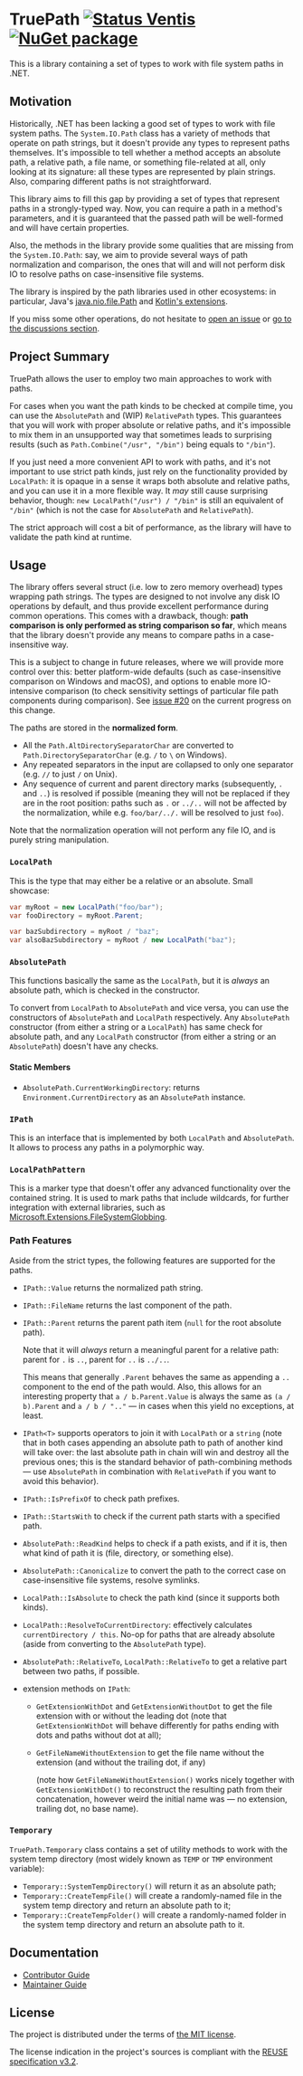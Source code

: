 <!--
SPDX-FileCopyrightText: 2024 Friedrich von Never <friedrich@fornever.me>

SPDX-License-Identifier: MIT
-->

TruePath [![Status Ventis][status-ventis]][andivionian-status-classifier] [![NuGet package][nuget.badge]][nuget.page]
========
This is a library containing a set of types to work with file system paths in .NET.

Motivation
----------
Historically, .NET has been lacking a good set of types to work with file system paths. The `System.IO.Path` class has a variety of methods that operate on path strings, but it doesn't provide any types to represent paths themselves. It's impossible to tell whether a method accepts an absolute path, a relative path, a file name, or something file-related at all, only looking at its signature: all these types are represented by plain strings. Also, comparing different paths is not straightforward.

This library aims to fill this gap by providing a set of types that represent paths in a strongly-typed way. Now, you can require a path in a method's parameters, and it is guaranteed that the passed path will be well-formed and will have certain properties.

Also, the methods in the library provide some qualities that are missing from the `System.IO.Path`: say, we aim to provide several ways of path normalization and comparison, the ones that will and will not perform disk IO to resolve paths on case-insensitive file systems.

The library is inspired by the path libraries used in other ecosystems: in particular, Java's [java.nio.file.Path][java.path] and [Kotlin's extensions][kotlin.path].

If you miss some other operations, do not hesitate to [open an issue][issues] or [go to the discussions section][discussions].

Project Summary
---------------
TruePath allows the user to employ two main approaches to work with paths.

For cases when you want the path kinds to be checked at compile time, you can use the `AbsolutePath` and (WIP) <!-- TODO[#23] --> `RelativePath` types. This guarantees that you will work with proper absolute or relative paths, and it's impossible to mix them in an unsupported way that sometimes leads to surprising results (such as `Path.Combine("/usr", "/bin")` being equals to `"/bin"`).

If you just need a more convenient API to work with paths, and it's not important to use strict path kinds, just rely on the functionality provided by `LocalPath`: it is opaque in a sense it wraps both absolute and relative paths, and you can use it in a more flexible way. It _may_ still cause surprising behavior, though: `new LocalPath("/usr") / "/bin"` is still an equivalent of `"/bin"` (which is not the case for `AbsolutePath` and `RelativePath`).

The strict approach will cost a bit of performance, as the library will have to validate the path kind at runtime.

Usage
-----
The library offers several struct (i.e. low to zero memory overhead) types wrapping path strings. The types are designed to not involve any disk IO operations by default, and thus provide excellent performance during common operations. This comes with a drawback, though: **path comparison is only performed as string comparison so far**, which means that the library doesn't provide any means to compare paths in a case-insensitive way.

This is a subject to change in future releases, where we will provide more control over this: better platform-wide defaults (such as case-insensitive comparison on Windows and macOS), and options to enable more IO-intensive comparison (to check sensitivity settings of particular file path components during comparison). See [issue #20][issue.20] on the current progress on this change.

The paths are stored in the **normalized form**.

- All the `Path.AltDirectorySeparatorChar` are converted to `Path.DirectorySeparatorChar` (e.g. `/` to `\` on Windows).
- Any repeated separators in the input are collapsed to only one separator (e.g. `//` to just `/` on Unix).
- Any sequence of current and parent directory marks (subsequently, `.` and `..`) is resolved if possible (meaning they
  will not be replaced if they are in the root position: paths such as `.` or `../..` will not be affected by the
  normalization, while e.g. `foo/bar/../.` will be resolved to just `foo`).

Note that the normalization operation will not perform any file IO, and is purely string manipulation.

### `LocalPath`
This is the type that may either be a relative or an absolute. Small showcase:
```csharp
var myRoot = new LocalPath("foo/bar");
var fooDirectory = myRoot.Parent;

var bazSubdirectory = myRoot / "baz";
var alsoBazSubdirectory = myRoot / new LocalPath("baz");
```

### `AbsolutePath`
This functions basically the same as the `LocalPath`, but it is _always_ an absolute path, which is checked in the constructor.

To convert from `LocalPath` to `AbsolutePath` and vice versa, you can use the constructors of `AbsolutePath` and `LocalPath` respectively. Any `AbsolutePath` constructor (from either a string or a `LocalPath`) has same check for absolute path, and any `LocalPath` constructor (from either a string or an `AbsolutePath`) doesn't have any checks.

#### Static Members
- `AbsolutePath.CurrentWorkingDirectory`: returns `Environment.CurrentDirectory` as an `AbsolutePath` instance.

### `IPath`
This is an interface that is implemented by both `LocalPath` and `AbsolutePath`. It allows to process any paths in a polymorphic way.

### `LocalPathPattern`
This is a marker type that doesn't offer any advanced functionality over the contained string. It is used to mark paths that include wildcards, for further integration with external libraries, such as [Microsoft.Extensions.FileSystemGlobbing][file-system-globbing.nuget].

### Path Features
Aside from the strict types, the following features are supported for the paths.

- `IPath::Value` returns the normalized path string.
- `IPath::FileName` returns the last component of the path.
- `IPath::Parent` returns the parent path item (`null` for the root absolute path).

  Note that it will _always_ return a meaningful parent for a relative path: parent for `.` is `..`, parent for `..` is `../..`.

  This means that generally `.Parent` behaves the same as appending a `..` component to the end of the path would. Also, this allows for an interesting property that `a / b.Parent.Value` is always the same as `(a / b).Parent` and `a / b / ".."` — in cases when this yield no exceptions, at least.
- `IPath<T>` supports operators to join it with `LocalPath` or a `string` (note that in both cases appending an absolute path to path of another kind will take over: the last absolute path in chain will win and destroy all the previous ones; this is the standard behavior of path-combining methods — use `AbsolutePath` in combination with `RelativePath` if you want to avoid this behavior).
- `IPath::IsPrefixOf` to check path prefixes.
- `IPath::StartsWith` to check if the current path starts with a specified path.
- `AbsolutePath::ReadKind` helps to check if a path exists, and if it is, then what kind of path it is (file, directory, or something else).
- `AbsolutePath::Canonicalize` to convert the path to the correct case on case-insensitive file systems, resolve symlinks.
- `LocalPath::IsAbsolute` to check the path kind (since it supports both kinds).
- `LocalPath::ResolveToCurrentDirectory`: effectively calculates `currentDirectory / this`. No-op for paths that are already absolute (aside from converting to the `AbsolutePath` type).
- `AbsolutePath::RelativeTo`, `LocalPath::RelativeTo` to get a relative part between two paths, if possible.
- extension methods on `IPath`:
  - `GetExtensionWithDot` and `GetExtensionWithoutDot` to get the file extension with or without the leading dot (note that `GetExtensionWithDot` will behave differently for paths ending with dots and paths without dot at all);
  - `GetFileNameWithoutExtension` to get the file name without the extension (and without the trailing dot, if any)

    (note how `GetFileNameWithoutExtension()` works nicely together with `GetExtensionWithDot()` to reconstruct the resulting path from their concatenation, however weird the initial name was — no extension, trailing dot, no base name).

### `Temporary`

`TruePath.Temporary` class contains a set of utility methods to work with the system temp directory (most widely known as `TEMP` or `TMP` environment variable):
- `Temporary::SystemTempDirectory()` will return it as an absolute path;
- `Temporary::CreateTempFile()` will create a randomly-named file in the system temp directory and return an absolute path to it;
- `Temporary::CreateTempFolder()` will create a randomly-named folder in the system temp directory and return an absolute path to it.

Documentation
-------------
- [Contributor Guide][docs.contributing]
- [Maintainer Guide][docs.maintaining]

License
-------
The project is distributed under the terms of [the MIT license][docs.license].

The license indication in the project's sources is compliant with the [REUSE specification v3.2][reuse.spec].

[andivionian-status-classifier]: https://andivionian.fornever.me/v1/#status-ventis-
[discussions]: https://github.com/ForNeVeR/TruePath/discussions
[docs.contributing]: CONTRIBUTING.md
[docs.license]: LICENSE.txt
[docs.maintaining]: MAINTAINING.md
[file-system-globbing.nuget]: https://www.nuget.org/packages/Microsoft.Extensions.FileSystemGlobbing
[issue.20]: https://github.com/ForNeVeR/TruePath/issues/20
[issues]: https://github.com/ForNeVeR/TruePath/issues
[java.path]: https://docs.oracle.com/en%2Fjava%2Fjavase%2F21%2Fdocs%2Fapi%2F%2F/java.base/java/nio/file/Path.html
[kotlin.path]: https://kotlinlang.org/api/latest/jvm/stdlib/kotlin.io.path/java.nio.file.-path/
[nuget.badge]: https://img.shields.io/nuget/v/TruePath
[nuget.page]: https://www.nuget.org/packages/TruePath
[reuse.spec]: https://reuse.software/spec-3.2/
[status-ventis]: https://img.shields.io/badge/status-ventis-yellow.svg

